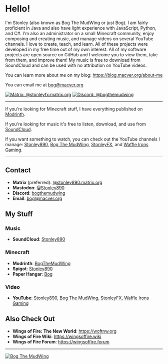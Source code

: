 # Hello!

I'm Stonley (also known as Bog The MudWing or just Bog). I am fairly proficient in Java and also have light experience with JavaScript, Python, and C#. I'm also an administrator on a small Minecraft community, enjoy composing and creating music, and manage videos on several YouTube channels. I love to create, teach, and learn. All of these projects were developed in my free time out of my own interest. All of my software projects are open source on GitHub and I welcome you to view them, take from them, and improve them! My music is free to download from SoundCloud and can be used with no attribution on YouTube videos.

You can learn more about me on my blog: <https://blog.macver.org/about-me>

You can email me at bog@macver.org

[![Matrix: @stonleyfx:matrix.org](https://img.shields.io/badge/Matrix-%40stonleyfx%3Amatrix.org-brightgreen?style=for-the-badge&logo=matrix)](https://matrix.to/#/@stonleyfx:matrix.org)
[![Discord: @bogthemudwing](https://img.shields.io/badge/Discord-%40bogthemudwing-darkblue?style=for-the-badge&logo=discord)](https://discord.com/users/505833634134228992)

---

If you're looking for Minecraft stuff, I have everything published on [Modrinth](https://modrinth.com/user/BogTheMudWing).

If you're looking for music it's free to listen, download, and use from [SoundCloud](https://soundcloud.com/stonley890).

If you want something to watch, you can check out the YouTube channels I manage: [Stonley890](https://youtube.com/@Stonley890), [Bog The MudWing](https://youtube.com/@bogthemudwing), [StonleyFX](https://youtube.com/@StonleyFX), and [Waffle Irons Gaming](https://youtube.com/@waffleirons).

---

## Contact

- **Matrix** (preferred): [@stonley890:matrix.org](https://matrix.to/#/@stonleyfx:matrix.org)
- **Mastodon**: [@Stonley890](https://mastodon.social/@Stonley890)
- **Discord**: [bogthemudwing](https://discord.com/users/505833634134228992)
- **Email**: bog@macver.org

## My Stuff

### Music

- **SoundCloud**: [Stonley890](https://soundcloud.com/stonley890)

### Minecraft

- **Modrinth**: [BogTheMudWing](https://modrinth.com/user/BogTheMudWing)
- **Spigot**: [Stonley890](https://www.spigotmc.org/members/stonley890.1565114)
- **Paper Hangar**: [Bog](https://hangar.papermc.io/Bog)

### Video

- **YouTube**: [Stonley890](https://youtube.com/@Stonley890), [Bog The MudWing](https://youtube.com/@bogthemudwing), [StonleyFX](https://youtube.com/@StonleyFX), [Waffle Irons Gaming](https://youtube.com/@waffleirons)

## Also Check Out

- **Wings of Fire: The New World**: <https://woftnw.org>
- **Wings of Fire Wiki**: <https://wingsoffire.wiki>
- **Wings of Fire Forum**: <https://wingsoffire.forum>

---

[![Bog The MudWing](https://nextcloud.macver.org/apps/files_sharing/publicpreview/Ljjxg4cstsAJreK?file=/&fileId=61781&x=3390&y=1910&a=true&etag=a48ae568556af8f77c56d1358730ccd0)](https://blog.macver.org/about-me)
